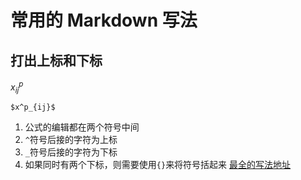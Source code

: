 # 常用的 Markdown 写法

## 打出上标和下标

$x^p_{ij}$

```
$x^p_{ij}$
```

1. 公式的编辑都在两个符号中间
2. `^`符号后接的字符为上标
3. `_`符号后接的字符为下标
4. 如果同时有两个下标，则需要使用`{}`来将符号括起来
   [最全的写法地址](!https://blog.csdn.net/weixin_42546496/article/details/88115095?utm_medium=distribute.pc_relevant.none-task-blog-BlogCommendFromMachineLearnPai2-1.add_param_isCf&depth_1-utm_source=distribute.pc_relevant.none-task-blog-BlogCommendFromMachineLearnPai2-1.add_param_isCf)
